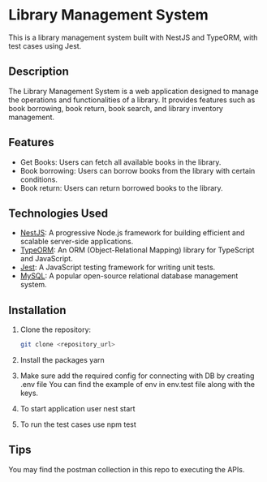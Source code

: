 # Library Management System

This is a library management system built with NestJS and TypeORM, with test cases using Jest.

## Description

The Library Management System is a web application designed to manage the operations and functionalities of a library. It provides features such as book borrowing, book return, book search, and library inventory management.

## Features
- Get Books: Users can fetch all available books in the library.
- Book borrowing: Users can borrow books from the library with certain conditions.
- Book return: Users can return borrowed books to the library.

## Technologies Used

- [NestJS](https://nestjs.com/): A progressive Node.js framework for building efficient and scalable server-side applications.
- [TypeORM](https://typeorm.io/): An ORM (Object-Relational Mapping) library for TypeScript and JavaScript.
- [Jest](https://jestjs.io/): A JavaScript testing framework for writing unit tests.
- [MySQL](https://www.mysql.com/): A popular open-source relational database management system.

## Installation

1. Clone the repository:

   ```bash
   git clone <repository_url>

2. Install the packages
    yarn

3. Make sure add the required config for connecting with DB by creating .env file
   You can find the example of env in env.test file along with the keys.

4. To start application user
    nest start

5. To run the test cases use
    npm test

## Tips

You may find the postman collection in this repo to executing the APIs.

